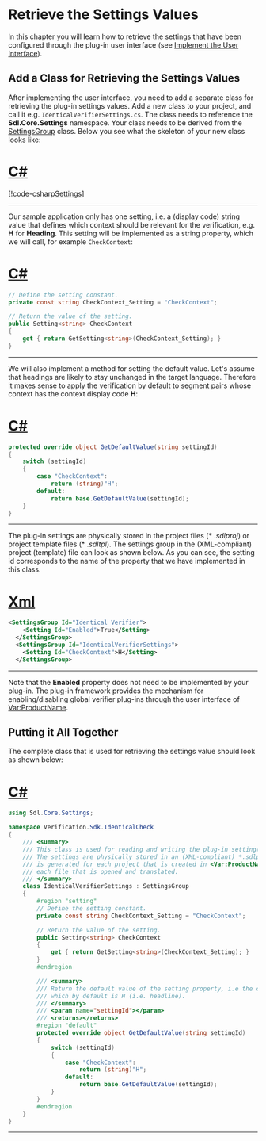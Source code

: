 Retrieve the Settings Values
======
In this chapter you will learn how to retrieve the settings that have been configured through the plug-in user interface (see [Implement the User Interface](implement_the_user_interface.md)).

Add a Class for Retrieving the Settings Values
------

After implementing the user interface, you need to add a separate class for retrieving the plug-in settings values. Add a new class to your project, and call it e.g. `IdenticalVerifierSettings.cs`. The class needs to reference the **Sdl.Core.Settings** namespace. Your class needs to be derived from the [SettingsGroup](../../api/core/Sdl.Core.Settings.SettingsGroup.yml) class. Below you see what the skeleton of your new class looks like:

# [C#](#tab/tabid-1)
[!code-csharp[Settings](code_samples/Settings.aml#L24-L30)]
***

Our sample application only has one setting, i.e. a (display code) string value that defines which context should be relevant for the verification, e.g. **H** for **Heading**. This setting will be implemented as a string property, which we will call, for example `CheckContext`:

# [C#](#tab/tabid-1)
```cs
// Define the setting constant.
private const string CheckContext_Setting = "CheckContext";

// Return the value of the setting.
public Setting<string> CheckContext
{
    get { return GetSetting<string>(CheckContext_Setting); }
}
```
***


We will also implement a method for setting the default value. Let's assume that headings are likely to stay unchanged in the target language. Therefore it makes sense to apply the verification by default to segment pairs whose context has the context display code **H**:

# [C#](#tab/tabid-2)
```cs
protected override object GetDefaultValue(string settingId)
{
    switch (settingId)
    {
        case "CheckContext":
            return (string)"H";
        default:
            return base.GetDefaultValue(settingId);
    }
}
```
***

The plug-in settings are physically stored in the project files (* .*sdlproj*) or project template files (* .*sdltpl*). The settings group in the (XML-compliant) project (template) file can look as shown below. As you can see, the setting id corresponds to the name of the property that we have implemented in this class.

# [Xml](#tab/tabid-3)
```xml
<SettingsGroup Id="Identical Verifier">
    <Setting Id="Enabled">True</Setting>
  </SettingsGroup>
  <SettingsGroup Id="IdenticalVerifierSettings">
    <Setting Id="CheckContext">H</Setting>
  </SettingsGroup>
```
***

Note that the **Enabled** property does not need to be implemented by your plug-in. The plug-in framework provides the mechanism for enabling/disabling global verifier plug-ins through the user interface of <Var:ProductName>.

Putting it All Together
----
The complete class that is used for retrieving the settings value should look as shown below:

# [C#](#tab/tabid-4)
```cs
using Sdl.Core.Settings;

namespace Verification.Sdk.IdenticalCheck
{
    /// <summary>
    /// This class is used for reading and writing the plug-in setting(s) value(s).
    /// The settings are physically stored in an (XML-compliant) *.sdlproj file, which
    /// is generated for each project that is created in <Var:ProductName> or for 
    /// each file that is opened and translated.
    /// </summary>
    class IdenticalVerifierSettings : SettingsGroup
    {
        #region "setting"
        // Define the setting constant.
        private const string CheckContext_Setting = "CheckContext";

        // Return the value of the setting.
        public Setting<string> CheckContext
        {
            get { return GetSetting<string>(CheckContext_Setting); }
        }
        #endregion

        /// <summary>
        /// Return the default value of the setting property, i.e the context display code,
        /// which by default is H (i.e. headline).
        /// </summary>
        /// <param name="settingId"></param>
        /// <returns></returns>
        #region "default"
        protected override object GetDefaultValue(string settingId)
        {
            switch (settingId)
            {
                case "CheckContext":
                    return (string)"H";
                default:
                    return base.GetDefaultValue(settingId);
            }
        }
        #endregion
    }
}
```
***
